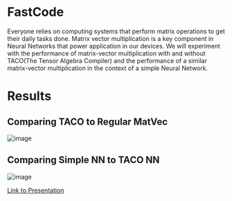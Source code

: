 # FastCode

Everyone relies on computing systems that perform matrix operations to get their daily tasks done.
Matrix vector multiplication is a key component in Neural Networks that power application in our devices.
We will experiment with the performance of matrix-vector multiplication with and without TACO(The Tensor Algebra Compiler) and the performance of a similar matrix-vector multiplication in the context of a simple Neural Network.

# Results

## Comparing TACO to Regular MatVec

![image](https://user-images.githubusercontent.com/98547057/236185914-3da2ff61-466f-4e08-b752-977f3f9ba0f5.png)

## Comparing Simple NN to TACO NN

![image](https://user-images.githubusercontent.com/98547057/236185779-01cec63a-a85b-4c81-9348-20cf01164a75.png)


[Link to Presentation](https://drive.google.com/file/d/1aJwmptZ1-01uMo6yIULTPKlo5PAcS7gO/view?usp=share_link)
